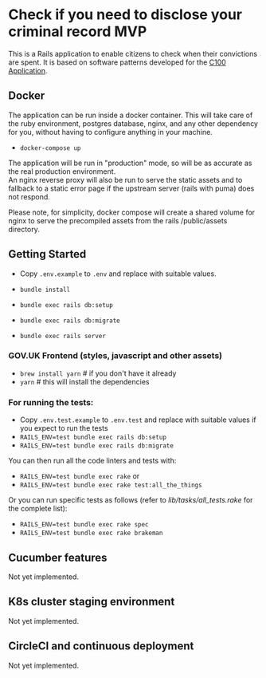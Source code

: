 # Check if you need to disclose your criminal record MVP

This is a Rails application to enable citizens to check when their convictions are spent.
It is based on software patterns developed for the [C100 Application][c100-application].

## Docker

The application can be run inside a docker container. This will take care of the ruby environment, postgres database, 
nginx, and any other dependency for you, without having to configure anything in your machine.

* `docker-compose up`

The application will be run in "production" mode, so will be as accurate as the real production environment.  
An nginx reverse proxy will also be run to serve the static assets and to fallback to a static error page if the 
upstream server (rails with puma) does not respond.

Please note, for simplicity, docker compose will create a shared volume for nginx to serve the precompiled 
assets from the rails /public/assets directory.

## Getting Started

* Copy `.env.example` to `.env` and replace with suitable values.

* `bundle install`
* `bundle exec rails db:setup`
* `bundle exec rails db:migrate`
* `bundle exec rails server`

### GOV.UK Frontend (styles, javascript and other assets)

* `brew install yarn` # if you don't have it already
* `yarn` # this will install the dependencies

### For running the tests:

* Copy `.env.test.example` to `.env.test` and replace with suitable values if you expect to run the tests
* `RAILS_ENV=test bundle exec rails db:setup`
* `RAILS_ENV=test bundle exec rails db:migrate`

You can then run all the code linters and tests with:

* `RAILS_ENV=test bundle exec rake`
or
* `RAILS_ENV=test bundle exec rake test:all_the_things`

Or you can run specific tests as follows (refer to *lib/tasks/all_tests.rake* for the complete list):

* `RAILS_ENV=test bundle exec rake spec`
* `RAILS_ENV=test bundle exec rake brakeman`

## Cucumber features

Not yet implemented.

## K8s cluster staging environment

Not yet implemented.

## CircleCI and continuous deployment

Not yet implemented.

[c100-application]: https://github.com/ministryofjustice/c100-application
